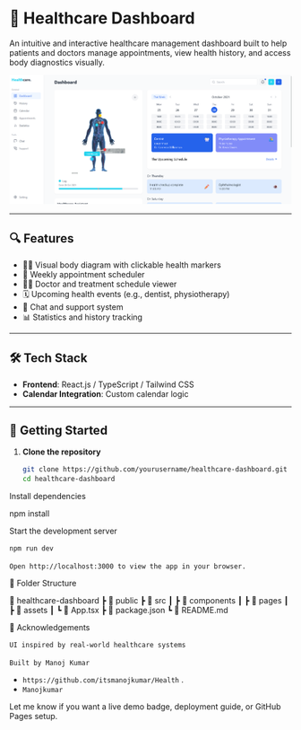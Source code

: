 # 🏥 Healthcare Dashboard

An intuitive and interactive healthcare management dashboard built to help patients and doctors manage appointments, view health history, and access body diagnostics visually.

![Dashboard Screenshot](src/assets/Screenshot%202025-05-23%20224019.png)

---

## 🔍 Features

- 🧍‍♂️ Visual body diagram with clickable health markers
- 📅 Weekly appointment scheduler
- 👨‍⚕️ Doctor and treatment schedule viewer
- 🗓 Upcoming health events (e.g., dentist, physiotherapy)
- 💬 Chat and support system
- 📊 Statistics and history tracking

---

## 🛠 Tech Stack

- **Frontend**: React.js / TypeScript / Tailwind CSS
- **Calendar Integration**: Custom calendar logic

---

## 🚀 Getting Started

1. **Clone the repository**
   ```bash
   git clone https://github.com/yourusername/healthcare-dashboard.git
   cd healthcare-dashboard


Install dependencies

npm install

Start the development server

    npm run dev

    Open http://localhost:3000 to view the app in your browser.

📁 Folder Structure

📁 healthcare-dashboard
 ┣ 📁 public
 ┣ 📁 src
 ┃ ┣ 📁 components
 ┃ ┣ 📁 pages
 ┃ ┣ 📁 assets
 ┃ ┗ 📄 App.tsx
 ┣ 📄 package.json
 ┗ 📄 README.md

🙌 Acknowledgements

    UI inspired by real-world healthcare systems

    Built by Manoj Kumar
- `https://github.com/itsmanojkumar/Health` .
- `Manojkumar`

Let me know if you want a live demo badge, deployment guide, or GitHub Pages setup.


